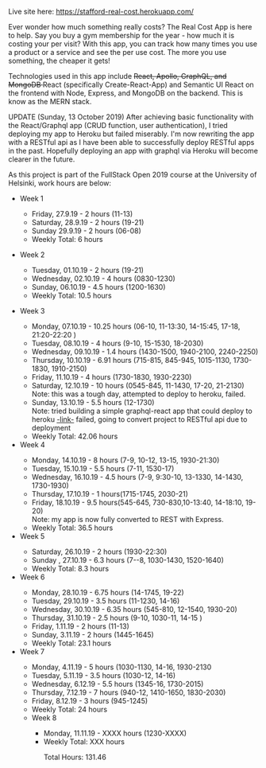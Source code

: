 Live site here: https://stafford-real-cost.herokuapp.com/

<p>Ever wonder how much something really costs? The Real Cost App is here to help. Say you buy a gym membership for the year - how much it is costing your per visit? With this app, you can track how many times you use a product or a service and see the per use cost. The more you use something, the cheaper it gets!</p>

<p>Technologies used in this app include <strike>React, Apollo, GraphQL, and MongoDB </strike> React (specifically Create-React-App) and Semantic UI React on the frontend with Node, Express, and MongoDB on the backend.  This is know as the MERN stack.</p>

<p>UPDATE (Sunday, 13 October 2019) After achieving basic functionality with the React/Graphql app (CRUD function, user authentication), I tried deploying my app to Heroku but failed miserably.  I'm now rewriting the app with a RESTful api as I have been able to successfully deploy RESTful apps in the past.  Hopefully deploying an app with graphql via Heroku will become clearer in the future.

<p>As this project is part of the FullStack Open 2019 course at the University of Helsinki, work hours are below:</p>

<ul>
<li>Week 1</li>
<ul>
<li>Friday, 27.9.19 - 2 hours (11-13)
</li>
<li>Saturday, 28.9.19 - 2 hours (19-21)</li>
<li>Sunday 29.9.19 - 2 hours (06-08)</li>
<li>Weekly Total: 6 hours </li>
</ul>
</ul>

<ul>
<li>Week 2</li>
<ul>
<li>Tuesday, 01.10.19 - 2 hours (19-21)</li>
<li>Wednesday, 02.10.19 - 4 hours (0830-1230)</li>
<li>Sunday, 06.10.19 - 4.5 hours 
(1200-1630)</li>
<li>Weekly Total: 10.5 hours</li>
</ul>
</ul>

<ul>
<li>Week 3</li>
<ul>
<li>Monday, 07.10.19 - 10.25 hours (06-10, 11-13:30, 14-15:45, 17-18, 21:20-22:20 )</li>
<li>Tuesday, 08.10.19 - 4 hours (9-10, 15-1530, 18-2030)</li>
<li>Wednesday, 09.10.19 - 1.4 hours (1430-1500, 1940-2100, 2240-2250)</li>
<li>Thursday, 10.10.19 - 6.91 hours (715-815, 845-945, 1015-1130, 1730-1830, 1910-2150)</li>
<li>Friday, 11.10.19 - 4 hours (1730-1830, 1930-2230)</li>
<li>Saturday, 12.10.19 - 10 hours (0545-845, 11-1430, 17-20, 21-2130)</li> 
  Note: this was a tough day, attempted to deploy to heroku, failed.
<li>Sunday, 13.10.19 - 5.5 hours (12-1730)</li> 
  Note: tried building a simple graphql-react app that could deploy to heroku <a href="https://github.com/daniel-stafford/Express-React-Heroku"> -link-</a> failed, going to convert project to RESTful api due to deployment 
<li>Weekly Total: 42.06 hours</li>
</ul>
 
<li>Week 4</li>
<ul>
<li>Monday, 14.10.19 - 8 hours (7-9, 10-12, 13-15, 1930-21:30)</li>
<li>Tuesday, 15.10.19 - 5.5 hours (7-11, 1530-17)</li>
<li>Wednesday, 16.10.19 - 4.5 hours (7-9, 9:30-10, 13-1330, 14-1430, 1730-1930)</li>
<li>Thursday, 17.10.19 - 1 hours(1715-1745, 2030-21)</li>
<li>Friday, 18.10.19 - 9.5 hours(545-645, 730-830,10-13:40, 14-18:10, 19-20)</li>
Note: my app is now fully converted to REST with Express.
<li>Weekly Total: 36.5 hours</li>
</ul>

<li>Week 5</li>
<ul>
<li>Saturday, 26.10.19 - 2 hours (1930-22:30)</li>
<li>Sunday , 27.10.19 - 6.3 hours (7--8, 1030-1430, 1520-1640)</li>
  
<li>Weekly Total: 8.3 hours</li>
</ul>

<li>Week 6</li>
<ul>
<li>Monday, 28.10.19 - 6.75 hours (14-1745, 19-22)</li>
<li>Tuesday, 29.10.19 - 3.5 hours (11-1230, 14-16)</li>
<li>Wednesday, 30.10.19 - 6.35 hours (545-810, 12-1540, 1930-20)</li>
<li>Thursday, 31.10.19 - 2.5 hours (9-10, 1030-11, 14-15 )</li>
<li>Friday, 1.11.19 - 2 hours (11-13)</li>
<li>Sunday, 3.11.19 - 2 hours (1445-1645)</li>

<li>Weekly Total: 23.1 hours</li>
</ul>

<li>Week 7</li>
<ul>
<li>Monday, 4.11.19 - 5 hours (1030-1130, 14-16, 1930-2130</li>
<li>Tuesday, 5.11.19 - 3.5 hours (1030-12, 14-16)</li>
<li>Wednesday, 6.12.19 - 5.5 hours (1345-16, 1730-2015) </li>
<li>Thursday, 7.12.19 - 7 hours (940-12, 1410-1650, 1830-2030) </li>
<li>Friday, 8.12.19 - 3 hours (945-1245) </li>

<li>Weekly Total: 24 hours</li>

<li>Week 8</li>
<ul>
<li>Monday, 11.11.19 - XXXX hours (1230-XXXX)</li>

<li>Weekly Total: XXX hours</li>

Total Hours: 131.46
